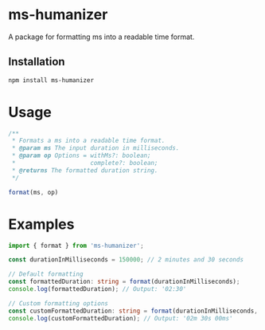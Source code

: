 # ms-humanizer
<!-- Thanks for reading -->
A package for formatting ms into a readable time format.

## Installation

```bash
npm install ms-humanizer
```

# Usage

```ts
/**
 * Formats a ms into a readable time format.
 * @param ms The input duration in milliseconds.
 * @param op Options = withMs?: boolean;
 *                     complete?: boolean;
 * @returns The formatted duration string.
 */

format(ms, op)
```

# Examples

```ts
import { format } from 'ms-humanizer';

const durationInMilliseconds = 150000; // 2 minutes and 30 seconds

// Default formatting
const formattedDuration: string = format(durationInMilliseconds);
console.log(formattedDuration); // Output: '02:30'

// Custom formatting options
const customFormattedDuration: string = format(durationInMilliseconds, { withMs: true, complete: true });
console.log(customFormattedDuration); // Output: '02m 30s 00ms'
```
